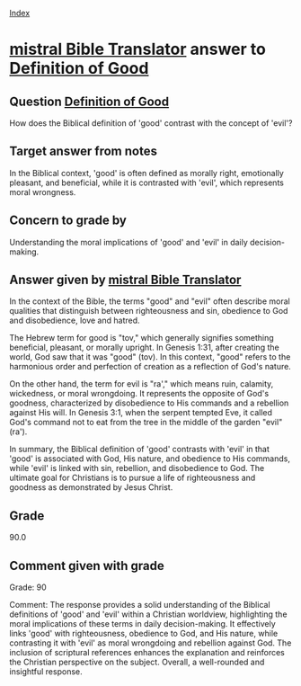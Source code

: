 
[Index](../../index.md)
# [mistral Bible Translator](../../answering_models/mistral_Bible_Translator.md) answer to [Definition of Good](../../questions/Definition_of_Good.md)

## Question [Definition of Good](../../questions/Definition_of_Good.md)
How does the Biblical definition of 'good' contrast with the concept of 'evil'?

## Target answer from notes
In the Biblical context, 'good' is often defined as morally right, emotionally pleasant, and beneficial, while it is contrasted with 'evil', which represents moral wrongness.

## Concern to grade by
Understanding the moral implications of 'good' and 'evil' in daily decision-making.

## Answer given by [mistral Bible Translator](../../answering_models/mistral_Bible_Translator.md)
 In the context of the Bible, the terms "good" and "evil" often describe moral qualities that distinguish between righteousness and sin, obedience to God and disobedience, love and hatred.

The Hebrew term for good is "tov," which generally signifies something beneficial, pleasant, or morally upright. In Genesis 1:31, after creating the world, God saw that it was "good" (tov). In this context, "good" refers to the harmonious order and perfection of creation as a reflection of God's nature.

On the other hand, the term for evil is "ra'," which means ruin, calamity, wickedness, or moral wrongdoing. It represents the opposite of God's goodness, characterized by disobedience to His commands and a rebellion against His will. In Genesis 3:1, when the serpent tempted Eve, it called God's command not to eat from the tree in the middle of the garden "evil" (ra').

In summary, the Biblical definition of 'good' contrasts with 'evil' in that 'good' is associated with God, His nature, and obedience to His commands, while 'evil' is linked with sin, rebellion, and disobedience to God. The ultimate goal for Christians is to pursue a life of righteousness and goodness as demonstrated by Jesus Christ.

## Grade
90.0

## Comment given with grade
Grade: 90

Comment: The response provides a solid understanding of the Biblical definitions of 'good' and 'evil' within a Christian worldview, highlighting the moral implications of these terms in daily decision-making. It effectively links 'good' with righteousness, obedience to God, and His nature, while contrasting it with 'evil' as moral wrongdoing and rebellion against God. The inclusion of scriptural references enhances the explanation and reinforces the Christian perspective on the subject. Overall, a well-rounded and insightful response.

